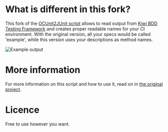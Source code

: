 What is different in this fork?
======================

This fork of the [OCUnit2JUnit script](https://github.com/ciryon/OCUnit2JUnit) allows to read output from [Kiwi BDD Testing Framework](https://github.com/allending/Kiwi) and creates proper readable names for your CI environment. With the original version, all your specs would be called 'example', while this version uses your descriptions as method names.

![Example output](https://github.com/MattesGroeger/OCUnit2JUnit/raw/master/example.png "Example output")

More information
======================

For more information on this script and how to use it, read on in [the original project](https://github.com/ciryon/OCUnit2JUnit).

Licence
======================

Free to use however you want.
